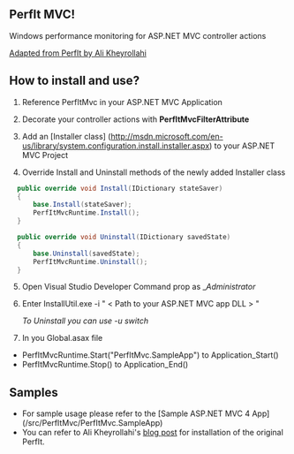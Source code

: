 ## PerfIt MVC!

Windows performance monitoring for ASP.NET MVC controller actions

[Adapted from PerfIt by Ali Kheyrollahi](https://github.com/aliostad/PerfIt)

## How to install and use?
1. Reference PerfItMvc in your ASP.NET MVC Application

2. Decorate your controller actions with __PerfItMvcFilterAttribute__

3. Add an [Installer class] (http://msdn.microsoft.com/en-us/library/system.configuration.install.installer.aspx) to your ASP.NET MVC Project

4. Override Install and Uninstall methods of the newly added Installer class
```c#
  public override void Install(IDictionary stateSaver)
  {
	  base.Install(stateSaver);
	  PerfItMvcRuntime.Install();
  }

  public override void Uninstall(IDictionary savedState)
  {
	  base.Uninstall(savedState);
	  PerfItMvcRuntime.Uninstall();
  }
```

5. Open Visual Studio Developer Command prop as __Administrator_

6. Enter InstallUtil.exe -i " < Path to your ASP.NET MVC app DLL > "
   
   _To Uninstall you can use -u switch_

7. In you Global.asax file 
 * PerfItMvcRuntime.Start("PerfItMvc.SampleApp") to Application_Start()
 * PerfItMvcRuntime.Stop() to Application_End()

## Samples
* For sample usage please refer to the [Sample ASP.NET MVC 4 App] (/src/PerfItMvc/PerfItMvc.SampleApp)
* You can refer to Ali Kheyrollahi's [blog post](http://byterot.blogspot.co.uk/2013/04/Monitor-your-ASP-NET-Web-API-application-using-your-own-custom-counters.html) for installation of the original PerfIt.
